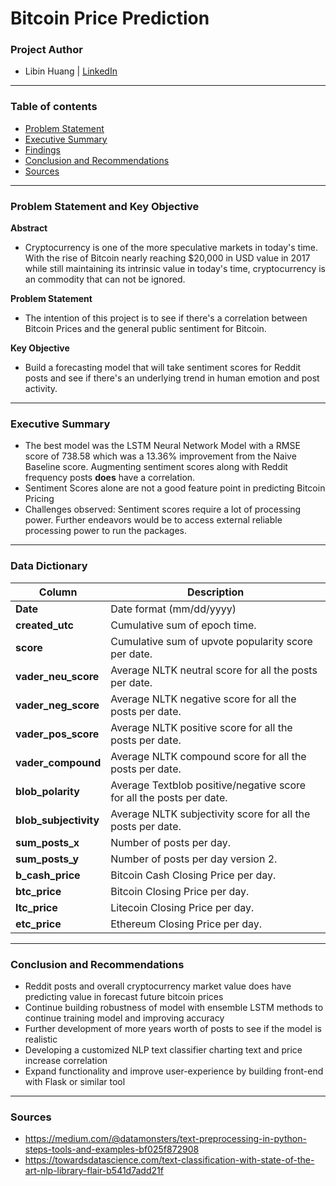 # Bitcoin Price Prediction

### Project Author
- Libin Huang | <u>[LinkedIn](https://www.linkedin.com/in/libinh/)</u>

---

### Table of contents
- <u>[Problem Statement](#Problem-Statement-and-Key-Objective)</u>
- <u>[Executive Summary](#Executive-Summary)</u>
- <u>[Findings](#Findings)</u>
- <u>[Conclusion and Recommendations](#Conclusion_and_Recommendations)</u>
- <u>[Sources](#Sources)</u>

---

### Problem Statement and Key Objective

<b> Abstract </b>
- Cryptocurrency is one of the more speculative markets in today's time. With the rise of Bitcoin nearly reaching $20,000 in USD value in 2017 while still maintaining its intrinsic value in today's time, cryptocurrency is an commodity that can not be ignored. 

<b> Problem Statement </b>
- The intention of this project is to see if there's a correlation between Bitcoin Prices and the general public sentiment for Bitcoin.

<b> Key Objective </b>
- Build a forecasting model that will take sentiment scores for Reddit posts and see if there's an underlying trend in human emotion and post activity.

---


### Executive Summary
- The best model was the LSTM Neural Network Model with a RMSE score of 738.58 which was a 13.36% improvement from the Naive Baseline score. Augmenting sentiment scores along with Reddit frequency posts **does** have a correlation.
- Sentiment Scores alone are not a good feature point in predicting Bitcoin Pricing
- Challenges observed: Sentiment scores require a lot of processing power. Further endeavors would be to access external reliable processing power to run the packages.  

---

### Data Dictionary
| Column | Description |
| --- | --- |
| **Date** | Date format (mm/dd/yyyy) |
| **created_utc** | Cumulative sum of epoch time. |
| **score** | Cumulative sum of upvote popularity score per date. |
| **vader_neu_score** | Average NLTK neutral score for all the posts per date. |
| **vader_neg_score** | Average NLTK negative score for all the posts per date. |
| **vader_pos_score** | Average NLTK positive score for all the posts per date. |
| **vader_compound** | Average NLTK compound score for all the posts per date. |
| **blob_polarity** | Average Textblob positive/negative score for all the posts per date. |
| **blob_subjectivity** | Average NLTK subjectivity score for all the posts per date. |
| **sum_posts_x** | Number of posts per day. |
| **sum_posts_y** | Number of posts per day version 2. |
| **b_cash_price** | Bitcoin Cash Closing Price per day. |
| **btc_price** | Bitcoin Closing Price per day. |
| **ltc_price** | Litecoin Closing Price per day. |
| **etc_price** | Ethereum Closing Price per day. |



---

### Conclusion and Recommendations
- Reddit posts and overall cryptocurrency market value does have predicting value in forecast future bitcoin prices
- Continue building robustness of model with ensemble LSTM methods to continue training model and improving accuracy
- Further development of more years worth of posts to see if the model is realistic
- Developing a customized NLP text classifier charting text and price increase correlation
- Expand functionality and improve user-experience by building front-end with Flask or similar tool

---

### Sources
- https://medium.com/@datamonsters/text-preprocessing-in-python-steps-tools-and-examples-bf025f872908
- https://towardsdatascience.com/text-classification-with-state-of-the-art-nlp-library-flair-b541d7add21f
